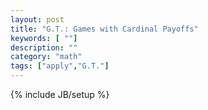 ```yaml
---
layout: post
title: "G.T.: Games with Cardinal Payoffs"
keywords: [ ""]
description: ""
category: "math"
tags: ["apply","G.T."]
---
```

{% include JB/setup %}
